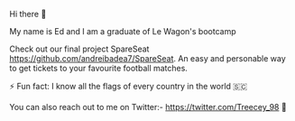 Hi there 👋

My name is Ed and I am a graduate of Le Wagon's bootcamp 

Check out our final project SpareSeat https://github.com/andreibadea7/SpareSeat. An easy and personable way to get tickets to your favourite football matches. 

⚡ Fun fact: I know all the flags of every country in the world 🇸🇨

You can also reach out to me on Twitter:- https://twitter.com/Treecey_98 📱

